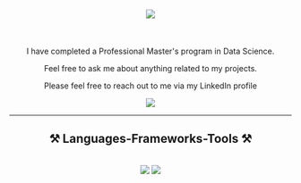 <h1 align="center">
    <img src="https://readme-typing-svg.herokuapp.com/?font=Righteous&color=F709A2&size=35&center=true&vCenter=true&width=500&height=70&duration=4000&lines=Hi+There!+👋;+I'm+Nour+NOUIRA!;" />
</h1>

<br/>

<div align="center">
 
 I have completed a Professional Master's program in Data Science.

 Feel free to ask me about anything related to my projects.

Please feel free to reach out to me via my LinkedIn profile  

<a href="https://www.linkedin.com/in/nour-nouira-a99039183/">
    <img src="https://img.shields.io/badge/LinkedIn-0077B5?style=for-the-badge&logo=linkedin&logoColor=white" target="_blank" />
  </a>
 <hr/>
 
<h2 align="center">⚒️ Languages-Frameworks-Tools ⚒️</h2>
<br/>
<div align="center">
    <img src="https://skillicons.dev/icons?i=java,react,angular,bootstrap,mui,html,css,php,vscode,github,figma,git,r,xd" />
      <img src="https://skillicons.dev/icons?i=nodejs,javascript,typescript,express,firebase,mongodb,c,java,mysql,docker,pythonscikitlearn" /><br/>
 


 
  
    
</div>

 </div>
 


<br/>






